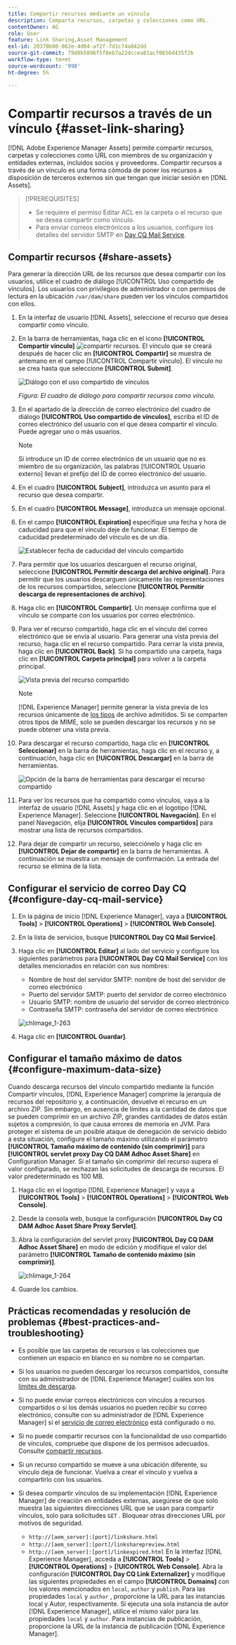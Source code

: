 ```yaml
---
title: Compartir recursos mediante un vínculo
description: Comparta recursos, carpetas y colecciones como URL.
contentOwner: AG
role: User
feature: Link Sharing,Asset Management
exl-id: 20370b00-862e-4d04-af2f-7d1c74a842dd
source-git-commit: 79d8b5896f5f8eb7a22dccea81acf0656d435f2b
workflow-type: tm+mt
source-wordcount: '998'
ht-degree: 5%

---
```


# Compartir recursos a través de un vínculo {#asset-link-sharing}

[!DNL Adobe Experience Manager Assets] permite compartir recursos, carpetas y colecciones como URL con miembros de su organización y entidades externas, incluidos socios y proveedores. Compartir recursos a través de un vínculo es una forma cómoda de poner los recursos a disposición de terceros externos sin que tengan que iniciar sesión en [!DNL Assets].

>[!PREREQUISITES]
>
>* Se requiere el permiso Editar ACL en la carpeta o el recurso que se desea compartir como vínculo.
>* Para enviar correos electrónicos a los usuarios, configure los detalles del servidor SMTP en [Day CQ Mail Service](#configmailservice).


## Compartir recursos {#share-assets}

Para generar la dirección URL de los recursos que desea compartir con los usuarios, utilice el cuadro de diálogo [!UICONTROL Uso compartido de vínculos]. Los usuarios con privilegios de administrador o con permisos de lectura en la ubicación `/var/dam/share` pueden ver los vínculos compartidos con ellos.

1. En la interfaz de usuario [!DNL Assets], seleccione el recurso que desea compartir como vínculo.

1. En la barra de herramientas, haga clic en el icono **[!UICONTROL Compartir vínculo]** ![compartir recursos](assets/do-not-localize/assets_share.png). El vínculo que se creará después de hacer clic en **[!UICONTROL Compartir]** se muestra de antemano en el campo [!UICONTROL Compartir vínculo]. El vínculo no se crea hasta que seleccione **[!UICONTROL Submit]**.

   ![Diálogo con el uso compartido de vínculos](/help/assets/assets/share-assets-as-link.png)

   *Figura: El cuadro de diálogo para compartir recursos como vínculo.*

1. En el apartado de la dirección de correo electrónico del cuadro de diálogo **[!UICONTROL Uso compartido de vínculos]**, escriba el ID de correo electrónico del usuario con el que desea compartir el vínculo. Puede agregar uno o más usuarios.

   >[!NOTE]
   >
   >Si introduce un ID de correo electrónico de un usuario que no es miembro de su organización, las palabras [!UICONTROL Usuario externo] llevan el prefijo del ID de correo electrónico del usuario.

1. En el cuadro **[!UICONTROL Subject]**, introduzca un asunto para el recurso que desea compartir.

1. En el cuadro **[!UICONTROL Message]**, introduzca un mensaje opcional.

1. En el campo **[!UICONTROL Expiration]** especifique una fecha y hora de caducidad para que el vínculo deje de funcionar. El tiempo de caducidad predeterminado del vínculo es de un día.

   ![Establecer fecha de caducidad del vínculo compartido](assets/Set-shared-link-expiration.png)

1. Para permitir que los usuarios descarguen el recurso original, seleccione **[!UICONTROL Permitir descarga del archivo original]**. Para permitir que los usuarios descarguen únicamente las representaciones de los recursos compartidos, seleccione **[!UICONTROL Permitir descarga de representaciones de archivo]**.

1. Haga clic en **[!UICONTROL Compartir]**. Un mensaje confirma que el vínculo se comparte con los usuarios por correo electrónico.

1. Para ver el recurso compartido, haga clic en el vínculo del correo electrónico que se envía al usuario. Para generar una vista previa del recurso, haga clic en el recurso compartido. Para cerrar la vista previa, haga clic en **[!UICONTROL Back]**. Si ha compartido una carpeta, haga clic en **[!UICONTROL Carpeta principal]** para volver a la carpeta principal.

   ![Vista previa del recurso compartido](assets/chlimage_1-546.png)

   >[!NOTE]
   >
   >[!DNL Experience Manager] permite generar la vista previa de los recursos únicamente de  [los tipos](/help/assets/assets-formats.md) de archivo admitidos. Si se comparten otros tipos de MIME, solo se pueden descargar los recursos y no se puede obtener una vista previa.

1. Para descargar el recurso compartido, haga clic en **[!UICONTROL Seleccionar]** en la barra de herramientas, haga clic en el recurso y, a continuación, haga clic en **[!UICONTROL Descargar]** en la barra de herramientas.

   ![Opción de la barra de herramientas para descargar el recurso compartido](assets/chlimage_1-547.png)

1. Para ver los recursos que ha compartido como vínculos, vaya a la interfaz de usuario [!DNL Assets] y haga clic en el logotipo [!DNL Experience Manager]. Seleccione **[!UICONTROL Navegación]**. En el panel Navegación, elija **[!UICONTROL Vínculos compartidos]** para mostrar una lista de recursos compartidos.

1. Para dejar de compartir un recurso, selecciónelo y haga clic en **[!UICONTROL Dejar de compartir]** en la barra de herramientas. A continuación se muestra un mensaje de confirmación. La entrada del recurso se elimina de la lista.

## Configurar el servicio de correo Day CQ {#configure-day-cq-mail-service}

1. En la página de inicio [!DNL Experience Manager], vaya a **[!UICONTROL Tools]** > **[!UICONTROL Operations]** > **[!UICONTROL Web Console]**.
1. En la lista de servicios, busque **[!UICONTROL Day CQ Mail Service]**.
1. Haga clic en **[!UICONTROL Editar]** al lado del servicio y configure los siguientes parámetros para **[!UICONTROL Day CQ Mail Service]** con los detalles mencionados en relación con sus nombres:

   * Nombre de host del servidor SMTP: nombre de host del servidor de correo electrónico
   * Puerto del servidor SMTP: puerto del servidor de correo electrónico
   * Usuario SMTP: nombre de usuario del servidor de correo electrónico
   * Contraseña SMTP: contraseña del servidor de correo electrónico

   ![chlimage_1-263](assets/chlimage_1-548.png)

1. Haga clic en **[!UICONTROL Guardar]**.

## Configurar el tamaño máximo de datos {#configure-maximum-data-size}

Cuando descarga recursos del vínculo compartido mediante la función Compartir vínculos, [!DNL Experience Manager] comprime la jerarquía de recursos del repositorio y, a continuación, devuelve el recurso en un archivo ZIP. Sin embargo, en ausencia de límites a la cantidad de datos que se pueden comprimir en un archivo ZIP, grandes cantidades de datos están sujetos a compresión, lo que causa errores de memoria en JVM. Para proteger el sistema de un posible ataque de denegación de servicio debido a esta situación, configure el tamaño máximo utilizando el parámetro **[!UICONTROL Tamaño máximo de contenido (sin comprimir)]** para **[!UICONTROL servlet proxy Day CQ DAM Adhoc Asset Share]** en Configuration Manager. Si el tamaño sin comprimir del recurso supera el valor configurado, se rechazan las solicitudes de descarga de recursos. El valor predeterminado es 100 MB.

1. Haga clic en el logotipo [!DNL Experience Manager] y vaya a **[!UICONTROL Tools]** > **[!UICONTROL Operations]** > **[!UICONTROL Web Console]**.
1. Desde la consola web, busque la configuración **[!UICONTROL Day CQ DAM Adhoc Asset Share Proxy Servlet]**.
1. Abra la configuración del servlet proxy **[!UICONTROL Day CQ DAM Adhoc Asset Share]** en modo de edición y modifique el valor del parámetro **[!UICONTROL Tamaño de contenido máximo (sin comprimir)]**.

   ![chlimage_1-264](assets/chlimage_1-549.png)

1. Guarde los cambios.

## Prácticas recomendadas y resolución de problemas {#best-practices-and-troubleshooting}

* Es posible que las carpetas de recursos o las colecciones que contienen un espacio en blanco en su nombre no se compartan.
* Si los usuarios no pueden descargar los recursos compartidos, consulte con su administrador de [!DNL Experience Manager] cuáles son los [límites de descarga](#configure-maximum-data-size).
* Si no puede enviar correos electrónicos con vínculos a recursos compartidos o si los demás usuarios no pueden recibir su correo electrónico, consulte con su administrador de [!DNL Experience Manager] si el [servicio de correo electrónico](#configure-day-cq-mail-service) está configurado o no.
* Si no puede compartir recursos con la funcionalidad de uso compartido de vínculos, compruebe que dispone de los permisos adecuados. Consulte [compartir recursos](#share-assets).
* Si un recurso compartido se mueve a una ubicación diferente, su vínculo deja de funcionar. Vuelva a crear el vínculo y vuelva a compartirlo con los usuarios.

* Si desea compartir vínculos de su implementación [!DNL Experience Manager] de creación en entidades externas, asegúrese de que solo muestra las siguientes direcciones URL que se usan para compartir vínculos, solo para solicitudes `GET` . Bloquear otras direcciones URL por motivos de seguridad.

   * `http://[aem_server]:[port]/linkshare.html`
   * `http://[aem_server]:[port]/linksharepreview.html`
   * `http://[aem_server]:[port]/linkexpired.html`
   En la interfaz [!DNL Experience Manager], acceda a **[!UICONTROL Tools]** > **[!UICONTROL Operations]** > **[!UICONTROL Web Console]**. Abra la configuración **[!UICONTROL Day CQ Link Externalizer]** y modifique las siguientes propiedades en el campo **[!UICONTROL Domains]** con los valores mencionados en `local`, `author` y `publish`. Para las propiedades `local` y `author` , proporcione la URL para las instancias local y Autor, respectivamente. Si ejecuta una sola instancia de autor [!DNL Experience Manager], utilice el mismo valor para las propiedades `local` y `author`. Para instancias de publicación, proporcione la URL de la instancia de publicación [!DNL Experience Manager].
